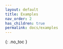 ```yaml
---
layout: default
title: Examples
nav_order: 2
has_children: true
permalink: docs/examples
---
```


{: .no_toc }